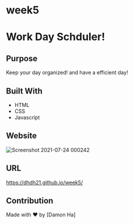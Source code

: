 
# week5
# Work Day Schduler!

## Purpose
Keep your day organized! and have a efficient day!

## Built With
* HTML
* CSS
* Javascript


## Website
![Screenshot 2021-07-24 000242](https://user-images.githubusercontent.com/83087376/126856856-7af4da14-c65d-44bf-a9e1-fdbbe779402a.jpg)

## URL
https://dhdh21.github.io/week5/


## Contribution
Made with ❤️ by [Damon Ha]


